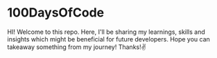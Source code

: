 # 100DaysOfCode
HI!  Welcome to this repo. Here, I'll be sharing my learnings, skills and insights which might be beneficial for future developers. Hope you can takeaway something from my journey! Thanks!✌️
